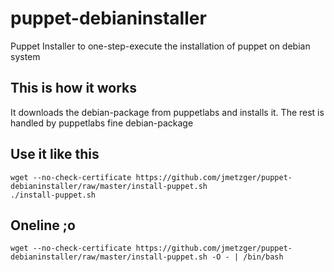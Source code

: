 # puppet-debianinstaller
Puppet Installer to one-step-execute the installation of puppet on debian system 

## This is how it works 
It downloads the debian-package from puppetlabs and installs it.
The rest is handled by puppetlabs fine debian-package 

## Use it like this
```
wget --no-check-certificate https://github.com/jmetzger/puppet-debianinstaller/raw/master/install-puppet.sh
./install-puppet.sh
```

## Oneline ;o 
```
wget --no-check-certificate https://github.com/jmetzger/puppet-debianinstaller/raw/master/install-puppet.sh -O - | /bin/bash 
```
